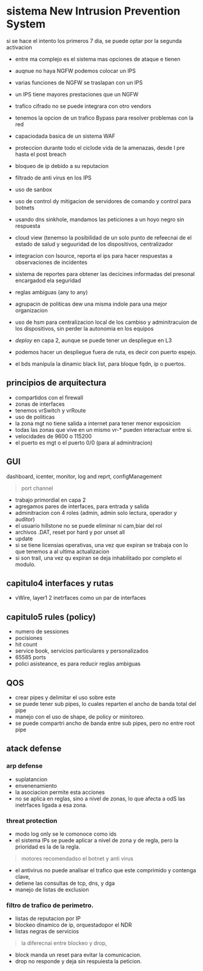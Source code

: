 # sistema New Intrusion Prevention System
si se hace el intento los primeros 7 dia, se puede optar por la segunda activacion
* entre ma complejo es el sistema mas opciones de ataque e tienen
* auqnue no haya NGFW podemos colocar un IPS 
* varias funciones de NGFW se traslapan con un IPS
* un IPS tiene mayores prestaciones que un NGFW
* trafico cifrado no se puede integrara con otro vendors
* tenemos la opcion de un trafico Bypass para resolver problemas con la red
* capaciodada basica de un sistema WAF
* proteccion durante todo el ciclode  vida de la amenazas, desde l pre hasta el post breach
* bloqueo de ip debido a su reputacion 
* filtrado de anti virus en los IPS
* uso de sanbox
* uso de control dy mitigacion  de servidores de comando y control para botnets
* usando dns sinkhole, mandamos las peticiones a un hoyo negro sin respuesta
* cloud view (tenemso la posibilidad de un solo punto de refeecnai de el estado de salud y seguuridad de los dispositivos, centralizador
* integracion con Isource, reporta el ips para hacer respuestas a observaciones de incidentes
* sistema de reportes para obtener las decicines informadas del presonal encargadod ela seguridad
* reglas ambiguas (any to any) 
* agrupacin de politicas dew una misma indole para una mejor organizacion 
* uso de hsm para centralizacion local de los cambiso y adminitracuion de los dispositivos, sin perder la autonomia en los equipos

* *deploy* en capa 2, aunque se puede tener un despliegue en L3
* podemos hacer un despliegue fuera de ruta, es decir con puerto espejo.
* el bds manipula la dinamic black list, para bloque fqdn, ip o puertos.

## principios de arquitectura 
* compartidos con el firewall
* zonas de interfaces
* tenemos vrSwitch y vrRoute
* uso de politicas
* la zona mgt no tiene salida a internet para tener menor exposicion
* todas las zonas que vive en un mismo vr-* pueden interactuar entre si.
* velocidades de 9600 o 115200
* el puerto es mgt o el puerto 0/0 (para al adminitracion)

## GUI
dashboard, icenter, monitor, log and reprt, configManagement
> port channel
* trabajo primordial en capa 2
* agregamos pares de interfaces, para entrada y salida
* adminitracion con 4 roles (admin, admin solo lectura, operador y auditor)
* el usuario hillstone no se puede eliminar ni cam,biar del rol
* archivos .DAT, reset por hard y por unset all
* update
* si se tiene licensias operativas, una vez que expiran se trabaja con lo que tenemos a al ultima actualizacion
* si son trail, una vez qu expiran se deja inhabilitado por completo el modulo.

## capitulo4 interfaces y rutas
* vWire, layer1 2 inetrfaces como un par de interfaces 

## capitulo5 rules (policy)
* numero de sessiones
* pocisiones
* hit count
* service book, servicios particulares y personalizados
* 65585 ports
* polici asisteance, es para reducir reglas ambiguas
## QOS
* crear pipes y delimitar el uso sobre este
* se puede tener sub pipes, lo cuales reparten el ancho de banda total del pipe
* manejo con el uso de shape, de policy or minitoreo.
* se puede compartri ancho de banda entre sub pipes, pero no entre root pipe

## atack defense
### arp defense
* suplatancion
* envenenamiento
* la asociacion permite esta acciones
* no se aplica en reglas, sino a nivel de zonas, lo que afecta a odS las inetrfaces ligada a esa zona.

### threat protection
* modo log only se le comonoce como ids 
* el sistema IPs se puede aplicar a nivel de zona y de regla, pero la prioridad es la de la regla.
> motores recomendadso el botnet y anti virus
* el antivirus no puede analisar el trafico que este comprimido y contenga clave, 
* detiene las consultas de tcp, dns, y dga
* manejo de listas de exclusion 
### filtro de trafico de perimetro.
* listas de reputacion por IP
* blockeo dinamico de ip, orquestadopor el NDR
* listas negras de servicios
> la diferecnai entre blockeo y drop, 
* block manda un reset para evitar la comunicacion.
* drop no responde y deja sin  respuiesta la peticion.
 
